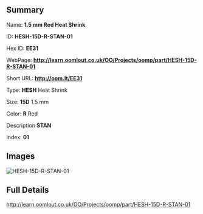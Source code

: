 

## Summary
 
Name: __1.5 mm Red Heat Shrink__

ID: __HESH-15D-R-STAN-01__

Hex ID: __EE31__

WebPage: __http://learn.oomlout.co.uk/OO/Projects/oomp/part/HESH-15D-R-STAN-01__

Short URL: __http://oom.lt/EE31__


Type: __HESH__ Heat Shrink 

Size: __15D__ 1.5 mm 

Color: __R__ Red 

Description __STAN__  

Index: __01__


## Images
![HESH-15D-R-STAN-01](http://oomlout.com/oomp-gen/parts/HESH-15D-R-STAN-01/HESH-15D-R-STAN-01_420.jpg)



## Full Details

 http://learn.oomlout.co.uk/OO/Projects/oomp/part/HESH-15D-R-STAN-01














